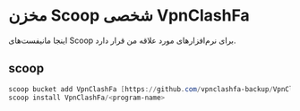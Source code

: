 # مخزن Scoop شخصی VpnClashFa

اینجا مانیفست‌های Scoop برای نرم‌افزارهای مورد علاقه من قرار دارد.

## scoop

```powershell
scoop bucket add VpnClashFa [https://github.com/vpnclashfa-backup/VpnClashFaScoopBucket.git](https://github.com/vpnclashfa-backup/VpnClashFaScoopBucket.git)
scoop install VpnClashFa/<program-name>